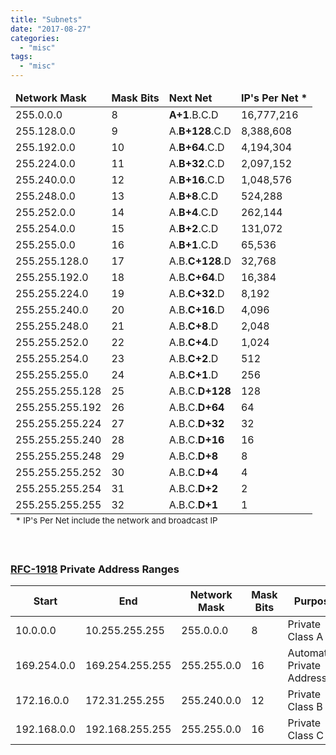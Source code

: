 ```yaml
---
title: "Subnets"
date: "2017-08-27"
categories: 
  - "misc"
tags: 
  - "misc"
---
```


<table><tfoot><tr><td colspan="4"><sup>* IP's Per Net include the network and broadcast IP</sup></td></tr></tfoot><thead><tr><td><strong>Network Mask</strong></td><td><strong>Mask Bits</strong></td><td><strong>Next Net</strong></td><td><strong>IP's Per Net *</strong></td></tr></thead><tbody><tr><td>255.0.0.0</td><td>8</td><td><strong>A+1</strong>.B.C.D</td><td>16,777,216</td></tr><tr><td>255.128.0.0</td><td>9</td><td>A.<strong>B+128</strong>.C.D</td><td>8,388,608</td></tr><tr><td>255.192.0.0</td><td>10</td><td>A.<strong>B+64</strong>.C.D</td><td>4,194,304</td></tr><tr><td>255.224.0.0</td><td>11</td><td>A.<strong>B+32</strong>.C.D</td><td>2,097,152</td></tr><tr><td>255.240.0.0</td><td>12</td><td>A.<strong>B+16</strong>.C.D</td><td>1,048,576</td></tr><tr><td>255.248.0.0</td><td>13</td><td>A.<strong>B+8</strong>.C.D</td><td>524,288</td></tr><tr><td>255.252.0.0</td><td>14</td><td>A.<strong>B+4</strong>.C.D</td><td>262,144</td></tr><tr><td>255.254.0.0</td><td>15</td><td>A.<strong>B+2</strong>.C.D</td><td>131,072</td></tr><tr><td>255.255.0.0</td><td>16</td><td>A.<strong>B+1</strong>.C.D</td><td>65,536</td></tr><tr><td>255.255.128.0</td><td>17</td><td>A.B.<strong>C+128</strong>.D</td><td>32,768</td></tr><tr><td>255.255.192.0</td><td>18</td><td>A.B.<strong>C+64</strong>.D</td><td>16,384</td></tr><tr><td>255.255.224.0</td><td>19</td><td>A.B.<strong>C+32</strong>.D</td><td>8,192</td></tr><tr><td>255.255.240.0</td><td>20</td><td>A.B.<strong>C+16</strong>.D</td><td>4,096</td></tr><tr><td>255.255.248.0</td><td>21</td><td>A.B.<strong>C+8</strong>.D</td><td>2,048</td></tr><tr><td>255.255.252.0</td><td>22</td><td>A.B.<strong>C+4</strong>.D</td><td>1,024</td></tr><tr><td>255.255.254.0</td><td>23</td><td>A.B.<strong>C+2</strong>.D</td><td>512</td></tr><tr><td>255.255.255.0</td><td>24</td><td>A.B.<strong>C+1</strong>.D</td><td>256</td></tr><tr><td>255.255.255.128</td><td>25</td><td>A.B.C.<strong>D+128</strong></td><td>128</td></tr><tr><td>255.255.255.192</td><td>26</td><td>A.B.C.<strong>D+64</strong></td><td>64</td></tr><tr><td>255.255.255.224</td><td>27</td><td>A.B.C.<strong>D+32</strong></td><td>32</td></tr><tr><td>255.255.255.240</td><td>28</td><td>A.B.C.<strong>D+16</strong></td><td>16</td></tr><tr><td>255.255.255.248</td><td>29</td><td>A.B.C.<strong>D+8</strong></td><td>8</td></tr><tr><td>255.255.255.252</td><td>30</td><td>A.B.C.<strong>D+4</strong></td><td>4</td></tr><tr><td>255.255.255.254</td><td>31</td><td>A.B.C.<strong>D+2</strong></td><td>2</td></tr><tr><td>255.255.255.255</td><td>32</td><td>A.B.C.<strong>D+1</strong></td><td>1</td></tr></tbody></table>

 

### [RFC-1918](https://tools.ietf.org/html/rfc1918) Private Address Ranges

| **Start** | **End** | **Network Mask** | **Mask Bits** | **Purpose** |
| --- | --- | --- | --- | --- |
| 10.0.0.0 | 10.255.255.255 | 255.0.0.0 | 8 | Private Class A |
| 169.254.0.0 | 169.254.255.255 | 255.255.0.0 | 16 | Automatic Private Addressing |
| 172.16.0.0 | 172.31.255.255 | 255.240.0.0 | 12 | Private Class B |
| 192.168.0.0 | 192.168.255.255 | 255.255.0.0 | 16 | Private Class C |
